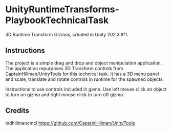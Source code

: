 # UnityRuntimeTransforms-PlaybookTechnicalTask


3D Runtime Transform Gizmos, created in Unity 202.3.8f1.

## Instructions

The project is a simple drag and drop and object manipulation application. The application repurposes 3D Transform controls from CaptainHillman/UnityTools for this technical task. It has a 3D menu panel and scale, translate and rotate controls in runtime for the spawned objects.

Instructions to use controls included in game.
Use left mouse click on object to turn on gizmo and right mouse click to turn off gizmo.

## Credits

mdhillmancmcl
https://github.com/CaptainHillman/UnityTools
